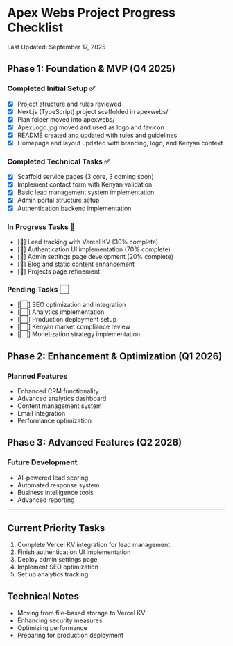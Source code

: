 # Apex Webs Project Progress Checklist
Last Updated: September 17, 2025

## Phase 1: Foundation & MVP (Q4 2025)

### Completed Initial Setup ✅
- [x] Project structure and rules reviewed
- [x] Next.js (TypeScript) project scaffolded in apexwebs/
- [x] Plan folder moved into apexwebs/
- [x] ApexLogo.jpg moved and used as logo and favicon
- [x] README created and updated with rules and guidelines
- [x] Homepage and layout updated with branding, logo, and Kenyan context

### Completed Technical Tasks ✅
- [x] Scaffold service pages (3 core, 3 coming soon)
- [x] Implement contact form with Kenyan validation
- [x] Basic lead management system implementation
- [x] Admin portal structure setup
- [x] Authentication backend implementation

### In Progress Tasks 🔄
- [🔄] Lead tracking with Vercel KV (30% complete)
- [🔄] Authentication UI implementation (70% complete)
- [🔄] Admin settings page development (20% complete)
- [🔄] Blog and static content enhancement
- [🔄] Projects page refinement

### Pending Tasks ⬜
- [⬜] SEO optimization and integration
- [⬜] Analytics implementation
- [⬜] Production deployment setup
- [⬜] Kenyan market compliance review
- [⬜] Monetization strategy implementation

## Phase 2: Enhancement & Optimization (Q1 2026)

### Planned Features
- Enhanced CRM functionality
- Advanced analytics dashboard
- Content management system
- Email integration
- Performance optimization

## Phase 3: Advanced Features (Q2 2026)

### Future Development
- AI-powered lead scoring
- Automated response system
- Business intelligence tools
- Advanced reporting

---

## Current Priority Tasks
1. Complete Vercel KV integration for lead management
2. Finish authentication UI implementation
3. Deploy admin settings page
4. Implement SEO optimization
5. Set up analytics tracking

## Technical Notes
- Moving from file-based storage to Vercel KV
- Enhancing security measures
- Optimizing performance
- Preparing for production deployment